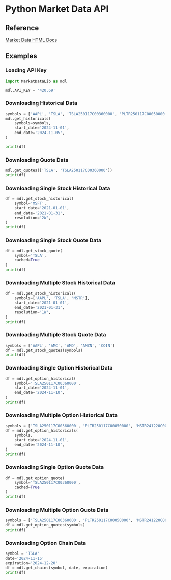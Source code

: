 # Python Market Data API
## Reference
[Market Data HTML Docs](https://www.marketdata.app/docs/api)
## Examples

### Loading API Key
```python
import MarketDataLib as mdl

mdl.API_KEY = '420.69'
```

### Downloading Historical Data
```python
symbols = ['AAPL', 'TSLA', 'TSLA250117C00360000', 'PLTR250117C00050000', 'MSTR241220C00190000']
mdl.get_historicals(
    symbols=symbols,
    start_date='2024-11-01',
    end_date='2024-11-05',
)

print(df)
```

### Downloading Quote Data
```python
mdl.get_quotes(['TSLA', 'TSLA250117C00360000'])
print(df)
```


### Downloading Single Stock Historical Data
```python
df = mdl.get_stock_historical(
    symbol='MSFT',
    start_date='2021-01-01',
    end_date='2021-01-31',
    resolution='2W',
)
print(df)
```

### Downloading Single Stock Quote Data
```python
df = mdl.get_stock_quote(
    symbol='TSLA',
    cached=True
)
print(df)
```

### Downloading Multiple Stock Historical Data
```python
df = mdl.get_stock_historicals(
    symbols=['AAPL', 'TSLA', 'MSTR'],
    start_date='2021-01-01',
    end_date='2021-01-31',
    resolution='1W',
)
print(df)
```

### Downloading Multiple Stock Quote Data
```python
symbols = ['AAPL', 'AMC', 'AMD', 'AMZN', 'COIN']
df = mdl.get_stock_quotes(symbols)
print(df)
```

### Downloading Single Option Historical Data
```python
df = mdl.get_option_historical(
    symbol='TSLA250117C00360000',
    start_date='2024-11-01',
    end_date='2024-11-10',
)
print(df)
```

### Downloading Multiple Option Historical Data
```python
symbols = ['TSLA250117C00360000', 'PLTR250117C00050000', 'MSTR241220C00190000']
df = mdl.get_option_historicals(
    symbols,
    start_date='2024-11-01',
    end_date='2024-11-10',
)
print(df)
```

### Downloading Single Option Quote Data
```python
df = mdl.get_option_quote(
    symbol='TSLA250117C00360000',
    cached=True
)
print(df)
```

### Downloading Multiple Option Quote Data
```python
symbols = ['TSLA250117C00360000', 'PLTR250117C00050000', 'MSTR241220C00190000']
df = mdl.get_option_quotes(symbols)
print(df)
```

### Downloading Option Chain Data
```python
symbol = 'TSLA'
date='2024-11-15'
expiration='2024-12-20'
df = mdl.get_chains(symbol, date, expiration)
print(df)
```

